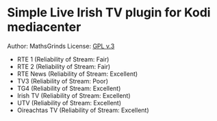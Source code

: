 Simple Live Irish TV plugin for Kodi mediacenter
===
Author: MathsGrinds
License: [GPL v.3](http://www.gnu.org/copyleft/gpl.html)

- RTE 1 (Reliability of Stream: Fair)
- RTE 2 (Reliability of Stream: Fair)
- RTE News (Reliability of Stream: Excellent)
- TV3 (Reliability of Stream: Poor)
- TG4  (Reliability of Stream: Excellent)
- Irish TV (Reliability of Stream: Excellent)
- UTV (Reliability of Stream: Excellent)
- Oireachtas TV (Reliability of Stream: Excellent)
